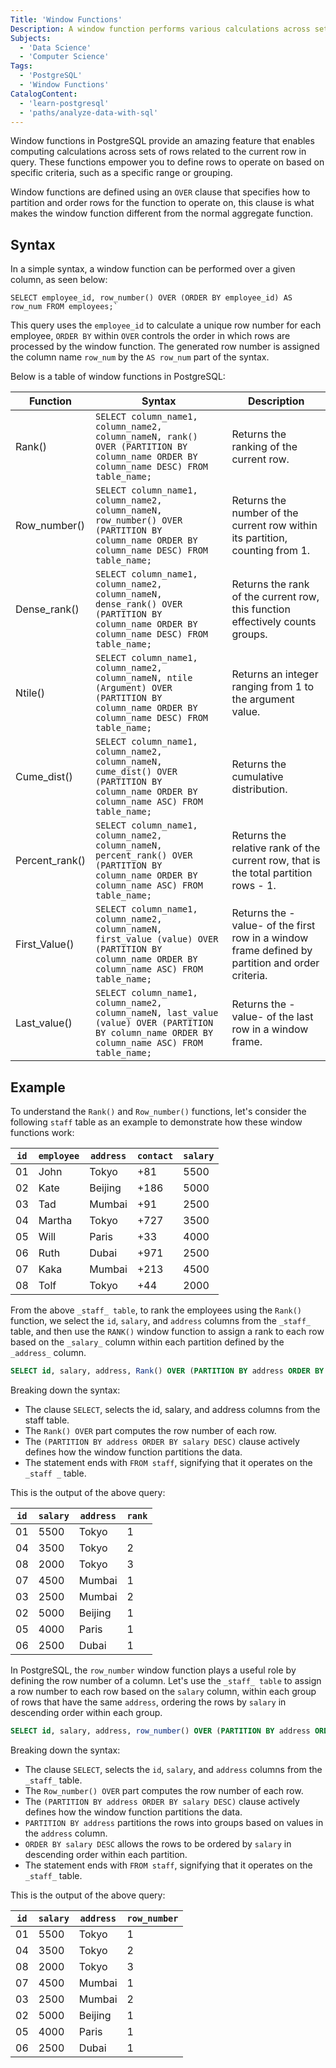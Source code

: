 ```yaml
---
Title: 'Window Functions'
Description: A window function performs various calculations across sets of rows related to the current query row. Unlike aggregate functions, window functions do not cause rows to become grouped into a single output row. They maintain the individual row identities when performing calculations. Window functions are defined using an OVER clause that specifies the partitioning and ordering of rows for the function to operate on.
Subjects:
  - 'Data Science'
  - 'Computer Science'
Tags:
  - 'PostgreSQL'
  - 'Window Functions'
CatalogContent:
  - 'learn-postgresql'
  - 'paths/analyze-data-with-sql'
---
```


Window functions in PostgreSQL provide an amazing feature that enables computing calculations across sets of rows related to the current row in query. These functions empower you to define rows to operate on based on specific criteria, such as a specific range or grouping.

Window functions are defined using an `OVER` clause that specifies how to partition and order rows for the function to operate on, this clause is what makes the window function different from the normal aggregate function.

## Syntax

In a simple syntax, a window function can be performed over a given column, as seen below:

```pseudo
SELECT employee_id, row_number() OVER (ORDER BY employee_id) AS row_num FROM employees;`
```

This query uses the `employee_id` to calculate a unique row number for each employee, `ORDER BY` within `OVER` controls the order in which rows are processed by the window function. The generated row number is assigned the column name `row_num` by the `AS row_num` part of the syntax.

Below is a table of window functions in PostgreSQL:

| Function       | Syntax                                                                                                                                           | Description                                                                                     |
| -------------- | ------------------------------------------------------------------------------------------------------------------------------------------------ | ----------------------------------------------------------------------------------------------- |
| Rank()         | `SELECT column_name1, column_name2, column_nameN, rank() OVER (PARTITION BY column_name ORDER BY column_name DESC) FROM table_name;`             | Returns the ranking of the current row.                                                         |
| Row_number()   | `SELECT column_name1, column_name2, column_nameN, row_number() OVER (PARTITION BY column_name ORDER BY column_name DESC) FROM table_name;`       | Returns the number of the current row within its partition, counting from 1.                    |
| Dense_rank()   | `SELECT column_name1, column_name2, column_nameN, dense_rank() OVER (PARTITION BY column_name ORDER BY column_name DESC) FROM table_name;`       | Returns the rank of the current row, this function effectively counts groups.                   |
| Ntile()        | `SELECT column_name1, column_name2, column_nameN, ntile (Argument) OVER (PARTITION BY column_name ORDER BY column_name DESC) FROM table_name;`   | Returns an integer ranging from 1 to the argument value.                                        |
| Cume_dist()    | `SELECT column_name1, column_name2, column_nameN, cume_dist() OVER (PARTITION BY column_name ORDER BY column_name ASC) FROM table_name;`         | Returns the cumulative distribution.                                                            |
| Percent_rank() | `SELECT column_name1, column_name2, column_nameN, percent_rank() OVER (PARTITION BY column_name ORDER BY column_name ASC) FROM table_name;`      | Returns the relative rank of the current row, that is the total partition rows - 1.             |
| First_Value()  | `SELECT column_name1, column_name2, column_nameN, first_value (value) OVER (PARTITION BY column_name ORDER BY column_name ASC) FROM table_name;` | Returns the -value- of the first row in a window frame defined by partition and order criteria. |
| Last_value()   | `SELECT column_name1, column_name2, column_nameN, last_value (value) OVER (PARTITION BY column_name ORDER BY column_name ASC) FROM table_name;`  | Returns the -value- of the last row in a window frame.                                          |

## Example

To understand the `Rank()` and `Row_number()` functions, let's consider the following `staff` table as an example to demonstrate how these window functions work:

| `id` | `employee` | `address` | `contact` | `salary` |
| ---- | ---------- | --------- | --------- | -------- |
| 01   | John       | Tokyo     | +81       | 5500     |
| 02   | Kate       | Beijing   | +186      | 5000     |
| 03   | Tad        | Mumbai    | +91       | 2500     |
| 04   | Martha     | Tokyo     | +727      | 3500     |
| 05   | Will       | Paris     | +33       | 4000     |
| 06   | Ruth       | Dubai     | +971      | 2500     |
| 07   | Kaka       | Mumbai    | +213      | 4500     |
| 08   | Tolf       | Tokyo     | +44       | 2000     |

From the above `_staff_ table`, to rank the employees using the `Rank()` function, we select the `id`, `salary`, and `address` columns from the `_staff_` table, and then use the `RANK()` window function to assign a rank to each row based on the `_salary_` column within each partition defined by the `_address_` column.

```sql
SELECT id, salary, address, Rank() OVER (PARTITION BY address ORDER BY salary DESC) FROM staff;`
```

Breaking down the syntax:

- The clause `SELECT`, selects the id, salary, and address columns from the staff table.
- The `Rank() OVER` part computes the row number of each row.
- The `(PARTITION BY address ORDER BY salary DESC)` clause actively defines how the window function partitions the data.
- The statement ends with `FROM staff`, signifying that it operates on the `_staff _` table.

This is the output of the above query:

| `id` | `salary` | `address` | `rank` |
| ---- | -------- | --------- | ------ |
| 01   | 5500     | Tokyo     | 1      |
| 04   | 3500     | Tokyo     | 2      |
| 08   | 2000     | Tokyo     | 3      |
| 07   | 4500     | Mumbai    | 1      |
| 03   | 2500     | Mumbai    | 2      |
| 02   | 5000     | Beijing   | 1      |
| 05   | 4000     | Paris     | 1      |
| 06   | 2500     | Dubai     | 1      |

In PostgreSQL, the `row_number` window function plays a useful role by defining the row number of a column. Let's use the `_staff_ table` to assign a row number to each row based on the `salary` column, within each group of rows that have the same `address`, ordering the rows by `salary` in descending order within each group.

```sql
SELECT id, salary, address, row_number() OVER (PARTITION BY address ORDER BY salary DESC) FROM staff`
```

Breaking down the syntax:

- The clause `SELECT`, selects the `id`, `salary`, and `address` columns from the `_staff_` table.
- The `Row_number() OVER` part computes the row number of each row.
- The `(PARTITION BY address ORDER BY salary DESC)` clause actively defines how the window function partitions the data.
- `PARTITION BY address` partitions the rows into groups based on values in the `address` column.
- `ORDER BY salary DESC` allows the rows to be ordered by `salary` in descending order within each partition.
- The statement ends with `FROM staff`, signifying that it operates on the `_staff_` table.

This is the output of the above query:

| `id` | `salary` | `address` | `row_number` |
| ---- | -------- | --------- | ------------ |
| 01   | 5500     | Tokyo     | 1            |
| 04   | 3500     | Tokyo     | 2            |
| 08   | 2000     | Tokyo     | 3            |
| 07   | 4500     | Mumbai    | 1            |
| 03   | 2500     | Mumbai    | 2            |
| 02   | 5000     | Beijing   | 1            |
| 05   | 4000     | Paris     | 1            |
| 06   | 2500     | Dubai     | 1            |
